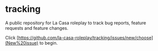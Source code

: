 # tracking
A public repository for La Casa roleplay to track bug reports, feature requests and feature changes.

Click [https://github.com/la-casa-roleplay/tracking/issues/new/choose](New%20issue) to begin.
